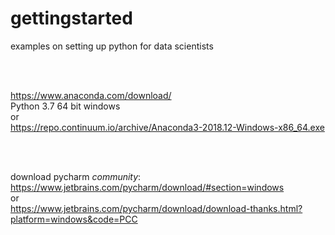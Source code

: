 # gettingstarted
examples on setting up python for data scientists

<br><br>

https://www.anaconda.com/download/<br>
Python 3.7 64 bit windows <br>
or<br>
https://repo.continuum.io/archive/Anaconda3-2018.12-Windows-x86_64.exe

<br><br>

download pycharm *community*:<br>
https://www.jetbrains.com/pycharm/download/#section=windows<br>
or<br>
https://www.jetbrains.com/pycharm/download/download-thanks.html?platform=windows&code=PCC
